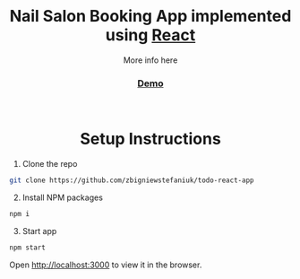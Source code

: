 <br />
<h1 align="center">Nail Salon Booking App implemented using <a href="https://reactjs.org/">React</a></h1>

<p align="center">More info here </p>

<h3 align="center"><a href="https://nailsbyjoanna.netlify.app/">Demo</a></h3>
<br />
<h1 align="center">Setup Instructions</h1>

1. Clone the repo

```sh
git clone https://github.com/zbigniewstefaniuk/todo-react-app
```

2. Install NPM packages

```sh
npm i
```

3. Start app

```sh
npm start
```

Open [http://localhost:3000](http://localhost:3000) to view it in the browser.

